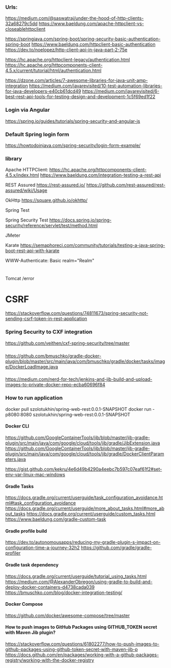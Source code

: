 ###

### Urls:

https://medium.com/@saswatraj/under-the-hood-of-http-clients-32a68279c5dd
https://www.baeldung.com/apache-httpclient-vs-closeablehttpclient

https://springjava.com/spring-boot/spring-security-basic-authentication-spring-boot
https://www.baeldung.com/httpclient-basic-authentication
https://dev.to/noelopez/http-client-api-in-java-part-2-75e

https://hc.apache.org/httpclient-legacy/authentication.html
https://hc.apache.org/httpcomponents-client-4.5.x/current/tutorial/html/authentication.html

https://dzone.com/articles/7-awesome-libraries-for-java-unit-amp-integration
https://medium.com/javarevisited/10-test-automation-libraries-for-java-developers-e40cb61dcd49
https://medium.com/javarevisited/6-best-rest-api-tools-for-testing-design-and-development-1c5f69ed1f22

### Login via Angular
https://spring.io/guides/tutorials/spring-security-and-angular-js

### Default Spring login form
https://howtodoinjava.com/spring-security/login-form-example/

### library

Apache HTTPClient:
https://hc.apache.org/httpcomponents-client-4.5.x/index.html
https://www.baeldung.com/integration-testing-a-rest-api

REST Assured
https://rest-assured.io/
https://github.com/rest-assured/rest-assured/wiki/Usage

OkHttp
https://square.github.io/okhttp/

Spring Test

Spring Security Test
https://docs.spring.io/spring-security/reference/servlet/test/method.html

JMeter

Karate
https://semaphoreci.com/community/tutorials/testing-a-java-spring-boot-rest-api-with-karate

WWW-Authenticate: Basic realm="Realm"

# 
Tomcat /error 

# CSRF

https://stackoverflow.com/questions/74811673/spring-security-not-sending-csrf-token-in-rest-application

### Spring Security to CXF integration

https://github.com/veithen/cxf-spring-security/tree/master

###

https://github.com/bmuschko/gradle-docker-plugin/blob/master/src/main/java/com/bmuschko/gradle/docker/tasks/image/DockerLoadImage.java

###

https://medium.com/nerd-for-tech/jenkins-and-jib-build-and-upload-images-to-private-docker-repo-ecba60696f84

### How to run application

docker pull szolotukhin/spring-web-rest:0.0.1-SNAPSHOT
docker run -p8080:8080 szolotukhin/spring-web-rest:0.0.1-SNAPSHOT

#### Docker CLI

https://github.com/GoogleContainerTools/jib/blob/master/jib-gradle-plugin/src/main/java/com/google/cloud/tools/jib/gradle/JibExtension.java
https://github.com/GoogleContainerTools/jib/blob/master/jib-gradle-plugin/src/main/java/com/google/cloud/tools/jib/gradle/DockerClientParameters.java

https://gist.github.com/kekru/4e6d49b4290a4eebc7b597c07eaf61f2#set-env-var-linux-mac-windows

#### Gradle Tasks
https://docs.gradle.org/current/userguide/task_configuration_avoidance.html#task_configuration_avoidance
https://docs.gradle.org/current/userguide/more_about_tasks.html#more_about_tasks
https://docs.gradle.org/current/userguide/custom_tasks.html
https://www.baeldung.com/gradle-custom-task

#### Gradle profile build
https://dev.to/autonomousapps/reducing-my-gradle-plugin-s-impact-on-configuration-time-a-journey-32h2
https://github.com/gradle/gradle-profiler

#### Gradle task dependency
https://docs.gradle.org/current/userguide/tutorial_using_tasks.html
https://medium.com/@AlexanderObregon/using-gradle-to-build-and-deploy-docker-containers-d4738cada039
https://bmuschko.com/blog/docker-integration-testing/

#### Docker Compose
https://github.com/docker/awesome-compose/tree/master

#### How to push images to GitHub Packages using GITHUB_TOKEN secret with Maven Jib plugin?

https://stackoverflow.com/questions/61802277/how-to-push-images-to-github-packages-using-github-token-secret-with-maven-jib-p
https://docs.github.com/en/packages/working-with-a-github-packages-registry/working-with-the-docker-registry